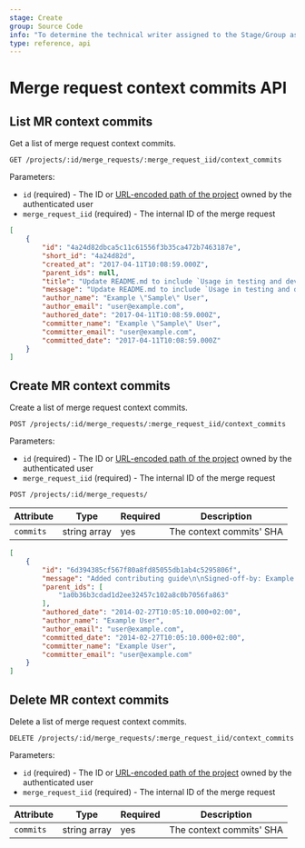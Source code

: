 ```yaml
---
stage: Create
group: Source Code
info: "To determine the technical writer assigned to the Stage/Group associated with this page, see https://about.gitlab.com/handbook/engineering/ux/technical-writing/#assignments"
type: reference, api
---
```


# Merge request context commits API

## List MR context commits

Get a list of merge request context commits.

```plaintext
GET /projects/:id/merge_requests/:merge_request_iid/context_commits
```

Parameters:

- `id` (required) - The ID or [URL-encoded path of the project](README.md#namespaced-path-encoding) owned by the authenticated user
- `merge_request_iid` (required) - The internal ID of the merge request

```json
[
    {
        "id": "4a24d82dbca5c11c61556f3b35ca472b7463187e",
        "short_id": "4a24d82d",
        "created_at": "2017-04-11T10:08:59.000Z",
        "parent_ids": null,
        "title": "Update README.md to include `Usage in testing and development`",
        "message": "Update README.md to include `Usage in testing and development`",
        "author_name": "Example \"Sample\" User",
        "author_email": "user@example.com",
        "authored_date": "2017-04-11T10:08:59.000Z",
        "committer_name": "Example \"Sample\" User",
        "committer_email": "user@example.com",
        "committed_date": "2017-04-11T10:08:59.000Z"
    }
]
```

## Create MR context commits

Create a list of merge request context commits.

```plaintext
POST /projects/:id/merge_requests/:merge_request_iid/context_commits
```

Parameters:

- `id` (required) - The ID or [URL-encoded path of the project](README.md#namespaced-path-encoding) owned by the authenticated user
- `merge_request_iid` (required) - The internal ID of the merge request

```plaintext
POST /projects/:id/merge_requests/
```

| Attribute                  | Type    | Required | Description                                                                     |
| ---------                  | ----    | -------- | -----------                                                                     |
| `commits`             | string array | yes | The context commits' SHA  |

```json
[
    {
        "id": "6d394385cf567f80a8fd85055db1ab4c5295806f",
        "message": "Added contributing guide\n\nSigned-off-by: Example User <user@example.com>\n",
        "parent_ids": [
            "1a0b36b3cdad1d2ee32457c102a8c0b7056fa863"
        ],
        "authored_date": "2014-02-27T10:05:10.000+02:00",
        "author_name": "Example User",
        "author_email": "user@example.com",
        "committed_date": "2014-02-27T10:05:10.000+02:00",
        "committer_name": "Example User",
        "committer_email": "user@example.com"
    }
]
```

## Delete MR context commits

Delete a list of merge request context commits.

```plaintext
DELETE /projects/:id/merge_requests/:merge_request_iid/context_commits
```

Parameters:

- `id` (required) - The ID or [URL-encoded path of the project](README.md#namespaced-path-encoding) owned by the authenticated user
- `merge_request_iid` (required) - The internal ID of the merge request

| Attribute                  | Type    | Required | Description                                                                     |
| ---------                  | ----    | -------- | -----------                                                                     |
| `commits`             | string array | yes | The context commits' SHA  |
